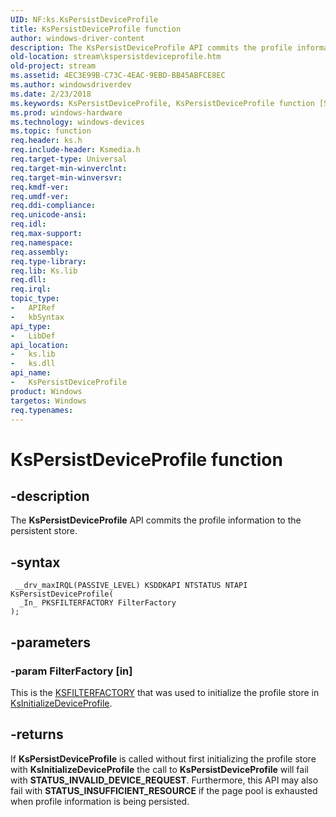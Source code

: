```yaml
---
UID: NF:ks.KsPersistDeviceProfile
title: KsPersistDeviceProfile function
author: windows-driver-content
description: The KsPersistDeviceProfile API commits the profile information to the persistent store.
old-location: stream\kspersistdeviceprofile.htm
old-project: stream
ms.assetid: 4EC3E99B-C73C-4EAC-9EBD-BB45ABFCE8EC
ms.author: windowsdriverdev
ms.date: 2/23/2018
ms.keywords: KsPersistDeviceProfile, KsPersistDeviceProfile function [Streaming Media Devices], ks/KsPersistDeviceProfile, stream.kspersistdeviceprofile
ms.prod: windows-hardware
ms.technology: windows-devices
ms.topic: function
req.header: ks.h
req.include-header: Ksmedia.h
req.target-type: Universal
req.target-min-winverclnt: 
req.target-min-winversvr: 
req.kmdf-ver: 
req.umdf-ver: 
req.ddi-compliance: 
req.unicode-ansi: 
req.idl: 
req.max-support: 
req.namespace: 
req.assembly: 
req.type-library: 
req.lib: Ks.lib
req.dll: 
req.irql: 
topic_type:
-	APIRef
-	kbSyntax
api_type:
-	LibDef
api_location:
-	ks.lib
-	ks.dll
api_name:
-	KsPersistDeviceProfile
product: Windows
targetos: Windows
req.typenames: 
---
```


# KsPersistDeviceProfile function


## -description


The <b>KsPersistDeviceProfile</b> API commits the profile information to the persistent store.


## -syntax


````
 __drv_maxIRQL(PASSIVE_LEVEL) KSDDKAPI NTSTATUS NTAPI KsPersistDeviceProfile(
  _In_ PKSFILTERFACTORY FilterFactory
);
````


## -parameters




### -param FilterFactory [in]

This is the <a href="..\ks\ns-ks-_ksfilterfactory.md">KSFILTERFACTORY</a> that was used to initialize the profile store in <a href="..\ks\nf-ks-ksinitializedeviceprofile.md">KsInitializeDeviceProfile</a>.


## -returns



If <b>KsPersistDeviceProfile</b> is called without first initializing the profile store with <b>KsInitializeDeviceProfile</b> the call to <b>KsPersistDeviceProfile</b> will fail with <b>STATUS_INVALID_DEVICE_REQUEST</b>.
Furthermore, this API may also fail with <b>STATUS_INSUFFICIENT_RESOURCE</b> if the page pool is exhausted when profile information is being persisted.



